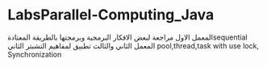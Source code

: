 # LabsParallel-Computing_Java
المعمل الاول مراجعة لبعض الافكار البرمجية وبرمجتها بالطريقة المعتادةsequential 
المعمل الثاني والثالث تطبيق لمفاهيم التشبتر الثاني pool,thread,task with use lock, Synchronization
